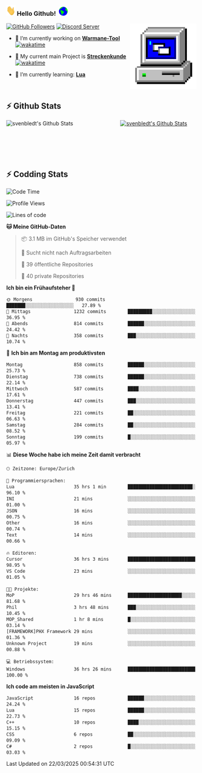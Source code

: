### <img src="https://github.com/svenbledt/svenbledt/blob/main/Assets/Hi.gif" height="28" width="24"> **Hello Github!** &nbsp;<img src="https://github.com/svenbledt/svenbledt/blob/main/Assets/Earth.gif" height="24" width="24">
[![GitHub Followers](https://img.shields.io/github/followers/svenbledt?label=Follow&style=flat-squaree&logo=github&labelColor=black&color=black&cacheSeconds=5)](https://github.com/svenbledt)
[![Discord Server](https://img.shields.io/discord/443405445831327754?style=flat-squeree&logo=discord&logoColor=white&label=Trojan%20Rotations%20Server&labelColor=black&color=gray&cacheSeconds=3650)](https://discord.gg/c6GZKjVhxw)
<img align="right" alt="PC GIF" src="https://github.com/svenbledt/svenbledt/blob/main/Assets/PC.gif" width="175" />

<p>

 - 🔭 I’m currently working on **[Warmane-Tool](https://github.com/svenbledt/Warmane-Bot)** [![wakatime](https://wakatime.com/badge/user/eb1cebc0-6a00-4f39-ab37-6770a4331515/project/b1c02622-6489-4920-898c-6e91c5bba727.svg)](https://wakatime.com/badge/user/eb1cebc0-6a00-4f39-ab37-6770a4331515/project/b1c02622-6489-4920-898c-6e91c5bba727)
 - 🔭 My current main Project is **[Streckenkunde](https://github.com/Streckenkunde)** [![wakatime](https://wakatime.com/badge/user/eb1cebc0-6a00-4f39-ab37-6770a4331515/project/8c10f4f0-0d09-4e0e-b526-eec4de9936b6.svg)](https://wakatime.com/badge/user/eb1cebc0-6a00-4f39-ab37-6770a4331515/project/8c10f4f0-0d09-4e0e-b526-eec4de9936b6)

 - 🌱 I’m currently learning: **[Lua](https://www.lua.org/)**
 
</p>

<br>

## :zap: Github Stats

<a href="https://github.com/svenbledt">
  <img align="left" src="https://github-readme-stats.vercel.app/api?username=svenbledt&show_icons=true&title_color=c9d1d9&icon_color=58a6da&text_color=c9d1d9&bg_color=0d1117&hide=issues" alt="svenbledt's Github Stats" width="60%">
 </a>
 <a href="https://github.com/svenbledt">
 <img src="https://github-readme-stats.vercel.app/api/top-langs/?username=svenbledt&show_icons=true&title_color=c9d1d9&icon_color=58a6da&text_color=c9d1d9&bg_color=0d1117" alt="svenbledt's Github Stats" width="35%">
 </a>

<br> <br> <br> <br> 
## :zap: Codding Stats

<!--START_SECTION:waka-->
![Code Time](http://img.shields.io/badge/Code%20Time-602%20hrs%2054%20mins-blue)

![Profile Views](http://img.shields.io/badge/Profilansichten-2-blue)

![Lines of code](https://img.shields.io/badge/Seit%20Hallo%20Welt%20habe%20ich%20geschrieben-29.3%20million%20Codezeilen-blue)

**🐱 Meine GitHub-Daten** 

> 📦 3.1 MB im GitHub's Speicher verwendet 
 > 
> 🚫 Sucht nicht nach Auftragsarbeiten
 > 
> 📜 39 öffentliche Repositories 
 > 
> 🔑 40 private Repositories 
 > 
**Ich bin ein Frühaufsteher 🐤** 

```text
🌞 Morgens                930 commits         ███████░░░░░░░░░░░░░░░░░░   27.89 % 
🌆 Mittags                1232 commits        █████████░░░░░░░░░░░░░░░░   36.95 % 
🌃 Abends                 814 commits         ██████░░░░░░░░░░░░░░░░░░░   24.42 % 
🌙 Nachts                 358 commits         ███░░░░░░░░░░░░░░░░░░░░░░   10.74 % 
```
📅 **Ich bin am Montag am produktivsten** 

```text
Montag                   858 commits         ██████░░░░░░░░░░░░░░░░░░░   25.73 % 
Dienstag                 738 commits         ██████░░░░░░░░░░░░░░░░░░░   22.14 % 
Mittwoch                 587 commits         ████░░░░░░░░░░░░░░░░░░░░░   17.61 % 
Donnerstag               447 commits         ███░░░░░░░░░░░░░░░░░░░░░░   13.41 % 
Freitag                  221 commits         ██░░░░░░░░░░░░░░░░░░░░░░░   06.63 % 
Samstag                  284 commits         ██░░░░░░░░░░░░░░░░░░░░░░░   08.52 % 
Sonntag                  199 commits         █░░░░░░░░░░░░░░░░░░░░░░░░   05.97 % 
```


📊 **Diese Woche habe ich meine Zeit damit verbracht** 

```text
🕑︎ Zeitzone: Europe/Zurich

💬 Programmiersprachen: 
Lua                      35 hrs 1 min        ████████████████████████░   96.10 % 
INI                      21 mins             ░░░░░░░░░░░░░░░░░░░░░░░░░   01.00 % 
JSON                     16 mins             ░░░░░░░░░░░░░░░░░░░░░░░░░   00.75 % 
Other                    16 mins             ░░░░░░░░░░░░░░░░░░░░░░░░░   00.74 % 
Text                     14 mins             ░░░░░░░░░░░░░░░░░░░░░░░░░   00.66 % 

🔥 Editoren: 
Cursor                   36 hrs 3 mins       █████████████████████████   98.95 % 
VS Code                  23 mins             ░░░░░░░░░░░░░░░░░░░░░░░░░   01.05 % 

🐱‍💻 Projekte: 
MoP                      29 hrs 46 mins      ████████████████████░░░░░   81.68 % 
Phil                     3 hrs 48 mins       ███░░░░░░░░░░░░░░░░░░░░░░   10.45 % 
MOP_Shared               1 hr 8 mins         █░░░░░░░░░░░░░░░░░░░░░░░░   03.14 % 
[FRAMEWORK]PHX Framework 29 mins             ░░░░░░░░░░░░░░░░░░░░░░░░░   01.36 % 
Unknown Project          19 mins             ░░░░░░░░░░░░░░░░░░░░░░░░░   00.88 % 

💻 Betriebssystem: 
Windows                  36 hrs 26 mins      █████████████████████████   100.00 % 
```

**Ich code am meisten in JavaScript** 

```text
JavaScript               16 repos            ██████░░░░░░░░░░░░░░░░░░░   24.24 % 
Lua                      15 repos            ██████░░░░░░░░░░░░░░░░░░░   22.73 % 
C++                      10 repos            ████░░░░░░░░░░░░░░░░░░░░░   15.15 % 
CSS                      6 repos             ██░░░░░░░░░░░░░░░░░░░░░░░   09.09 % 
C#                       2 repos             █░░░░░░░░░░░░░░░░░░░░░░░░   03.03 % 
```




 Last Updated on 22/03/2025 00:54:31 UTC
<!--END_SECTION:waka-->
